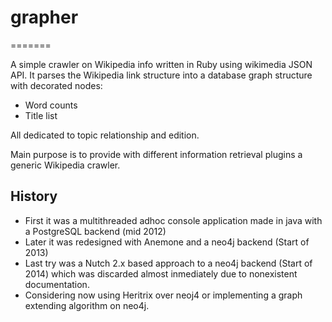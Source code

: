 # grapher
=======

A simple crawler on Wikipedia info written in Ruby using wikimedia JSON API.
It parses the Wikipedia link structure into a database graph structure with decorated nodes:
 - Word counts
 - Title list

All dedicated to topic relationship and edition.

Main purpose is to provide with different information retrieval plugins a generic Wikipedia crawler. 

## History

* First it was a multithreaded adhoc console application made in java with a PostgreSQL backend (mid 2012)
* Later it was redesigned with Anemone and a neo4j backend (Start of 2013)
* Last try was a Nutch 2.x based approach to a neo4j backend (Start of 2014) which was discarded almost inmediately due to nonexistent documentation.
* Considering now using Heritrix over neoj4 or implementing a graph extending algorithm on neo4j.
